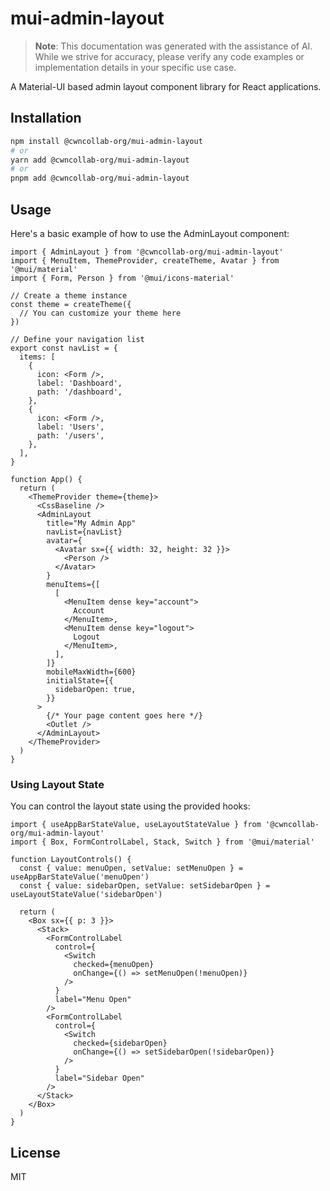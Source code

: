 # mui-admin-layout

> **Note**: This documentation was generated with the assistance of AI. While we strive for accuracy, please verify any code examples or implementation details in your specific use case.

A Material-UI based admin layout component library for React applications. 


## Installation

```bash
npm install @cwncollab-org/mui-admin-layout
# or
yarn add @cwncollab-org/mui-admin-layout
# or
pnpm add @cwncollab-org/mui-admin-layout
```

## Usage

Here's a basic example of how to use the AdminLayout component:

```tsx
import { AdminLayout } from '@cwncollab-org/mui-admin-layout'
import { MenuItem, ThemeProvider, createTheme, Avatar } from '@mui/material'
import { Form, Person } from '@mui/icons-material'

// Create a theme instance
const theme = createTheme({
  // You can customize your theme here
})

// Define your navigation list
export const navList = {
  items: [
    {
      icon: <Form />,
      label: 'Dashboard',
      path: '/dashboard',
    },
    {
      icon: <Form />,
      label: 'Users',
      path: '/users',
    },
  ],
}

function App() {
  return (
    <ThemeProvider theme={theme}>
      <CssBaseline />
      <AdminLayout
        title="My Admin App"
        navList={navList}
        avatar={
          <Avatar sx={{ width: 32, height: 32 }}>
            <Person />
          </Avatar>
        }
        menuItems={[
          [
            <MenuItem dense key="account">
              Account
            </MenuItem>,
            <MenuItem dense key="logout">
              Logout
            </MenuItem>,
          ],
        ]}
        mobileMaxWidth={600}
        initialState={{
          sidebarOpen: true,
        }}
      >
        {/* Your page content goes here */}
        <Outlet />
      </AdminLayout>
    </ThemeProvider>
  )
}
```

### Using Layout State

You can control the layout state using the provided hooks:

```tsx
import { useAppBarStateValue, useLayoutStateValue } from '@cwncollab-org/mui-admin-layout'
import { Box, FormControlLabel, Stack, Switch } from '@mui/material'

function LayoutControls() {
  const { value: menuOpen, setValue: setMenuOpen } = useAppBarStateValue('menuOpen')
  const { value: sidebarOpen, setValue: setSidebarOpen } = useLayoutStateValue('sidebarOpen')

  return (
    <Box sx={{ p: 3 }}>
      <Stack>
        <FormControlLabel
          control={
            <Switch
              checked={menuOpen}
              onChange={() => setMenuOpen(!menuOpen)}
            />
          }
          label="Menu Open"
        />
        <FormControlLabel
          control={
            <Switch
              checked={sidebarOpen}
              onChange={() => setSidebarOpen(!sidebarOpen)}
            />
          }
          label="Sidebar Open"
        />
      </Stack>
    </Box>
  )
}
```

## License

MIT
